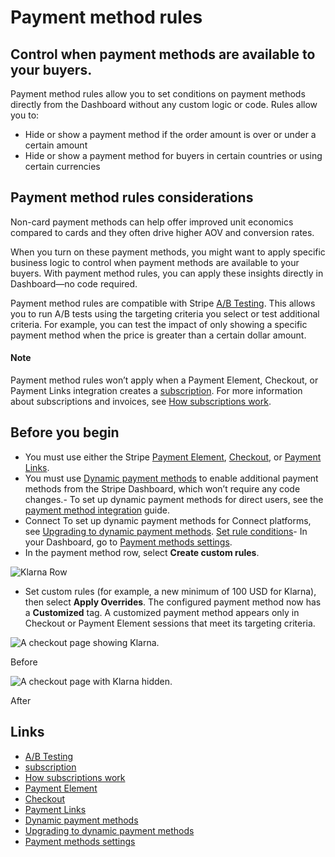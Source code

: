 # Payment method rules

## Control when payment methods are available to your buyers.

Payment method rules allow you to set conditions on payment methods directly
from the Dashboard without any custom logic or code. Rules allow you to:

- Hide or show a payment method if the order amount is over or under a certain
amount
- Hide or show a payment method for buyers in certain countries or using certain
currencies

## Payment method rules considerations

Non-card payment methods can help offer improved unit economics compared to
cards and they often drive higher AOV and conversion rates.

When you turn on these payment methods, you might want to apply specific
business logic to control when payment methods are available to your buyers.
With payment method rules, you can apply these insights directly in Dashboard—no
code required.

Payment method rules are compatible with Stripe [A/B
Testing](https://docs.stripe.com/payments/a-b-testing). This allows you to run
A/B tests using the targeting criteria you select or test additional criteria.
For example, you can test the impact of only showing a specific payment method
when the price is greater than a certain dollar amount.

#### Note

Payment method rules won’t apply when a Payment Element, Checkout, or Payment
Links integration creates a
[subscription](https://docs.stripe.com/billing/subscriptions/creating). For more
information about subscriptions and invoices, see [How subscriptions
work](https://docs.stripe.com/billing/subscriptions/overview).

## Before you begin

- You must use either the Stripe [Payment
Element](https://docs.stripe.com/payments/payment-element),
[Checkout](https://docs.stripe.com/payments/checkout), or [Payment
Links](https://docs.stripe.com/payment-links).
- You must use [Dynamic payment
methods](https://docs.stripe.com/payments/payment-methods/dynamic-payment-methods)
to enable additional payment methods from the Stripe Dashboard, which won’t
require any code changes.- To set up dynamic payment methods for direct users,
see the [payment method
integration](https://docs.stripe.com/payments/payment-methods/dynamic-payment-methods)
guide.
- Connect To set up dynamic payment methods for Connect platforms, see
[Upgrading to dynamic payment
methods](https://docs.stripe.com/connect/dynamic-payment-methods).
[Set rule
conditions](https://docs.stripe.com/payments/payment-method-rules#set-rule-conditions)-
In your Dashboard, go to [Payment methods
settings](https://dashboard.stripe.com/test/settings/payment_methods).
- In the payment method row, select **Create custom rules**.

![Klarna
Row](https://b.stripecdn.com/docs-statics-srv/assets/pmt-klarna-row.931f50a1bd9a4d872657f0372dead2d8.png)
- Set custom rules (for example, a new minimum of 100 USD for Klarna), then
select **Apply Overrides**. The configured payment method now has a
**Customized** tag. A customized payment method appears only in Checkout or
Payment Element sessions that meet its targeting criteria.

![A checkout page showing
Klarna.](https://b.stripecdn.com/docs-statics-srv/assets/pmt-checkout-klarna-present.fab9fed6ec4dfc1e187b38beb944fc65.png)

Before

![A checkout page with Klarna
hidden.](https://b.stripecdn.com/docs-statics-srv/assets/pmt-checkout-klarna-hidden.e1d585ab6318861be8aa813cdde91fb4.png)

After

## Links

- [A/B Testing](https://docs.stripe.com/payments/a-b-testing)
- [subscription](https://docs.stripe.com/billing/subscriptions/creating)
- [How subscriptions
work](https://docs.stripe.com/billing/subscriptions/overview)
- [Payment Element](https://docs.stripe.com/payments/payment-element)
- [Checkout](https://docs.stripe.com/payments/checkout)
- [Payment Links](https://docs.stripe.com/payment-links)
- [Dynamic payment
methods](https://docs.stripe.com/payments/payment-methods/dynamic-payment-methods)
- [Upgrading to dynamic payment
methods](https://docs.stripe.com/connect/dynamic-payment-methods)
- [Payment methods
settings](https://dashboard.stripe.com/test/settings/payment_methods)